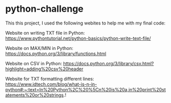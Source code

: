 # python-challenge
This this project, I used the following webites to help me with my final code:

Website on writing TXT file in Python:
https://www.pythontutorial.net/python-basics/python-write-text-file/

Website on MAX/MIN in Python: 
https://docs.python.org/3/library/functions.html

Website on CSV in Python:
https://docs.python.org/3/library/csv.html?highlight=adding%20csv%20header

Website for TXT formatting different lines:
https://www.idtech.com/blog/what-is-n-in-python#:~:text=In%20Python%2C%20%5Cn%20is%20a,in%20print%20statements%20or%20strings.!
